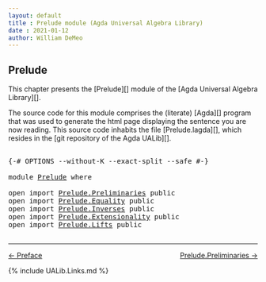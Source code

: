 ```yaml
---
layout: default
title : Prelude module (Agda Universal Algebra Library)
date : 2021-01-12
author: William DeMeo
---
```


<!--
FILE: Prelude.lagda
AUTHOR: William DeMeo
DATE: 30 Jun 2020
UPDATED: 14 Jan 2021
REF: Parts of this module are based on the HoTT/UF course notes by Martin Hötzel Escardo (MHE).
SEE: https://www.cs.bham.ac.uk/~mhe/HoTT-UF-in-Agda-Lecture-Notes/
     Below, MHE = Martin Hötzel Escardo.
-->

## <a id="prelude">Prelude</a>

This chapter presents the [Prelude][] module of the [Agda Universal Algebra Library][].

The source code for this module comprises the (literate) [Agda][] program that was used to generate the html page displaying the sentence you are now reading. This source code inhabits the file [Prelude.lagda][], which resides in the [git repository of the Agda UALib][].

<pre class="Agda">

<a id="825" class="Symbol">{-#</a> <a id="829" class="Keyword">OPTIONS</a> <a id="837" class="Pragma">--without-K</a> <a id="849" class="Pragma">--exact-split</a> <a id="863" class="Pragma">--safe</a> <a id="870" class="Symbol">#-}</a>

<a id="875" class="Keyword">module</a> <a id="882" href="Prelude.html" class="Module">Prelude</a> <a id="890" class="Keyword">where</a>

<a id="897" class="Keyword">open</a> <a id="902" class="Keyword">import</a> <a id="909" href="Prelude.Preliminaries.html" class="Module">Prelude.Preliminaries</a> <a id="931" class="Keyword">public</a>
<a id="938" class="Keyword">open</a> <a id="943" class="Keyword">import</a> <a id="950" href="Prelude.Equality.html" class="Module">Prelude.Equality</a> <a id="967" class="Keyword">public</a>
<a id="974" class="Keyword">open</a> <a id="979" class="Keyword">import</a> <a id="986" href="Prelude.Inverses.html" class="Module">Prelude.Inverses</a> <a id="1003" class="Keyword">public</a>
<a id="1010" class="Keyword">open</a> <a id="1015" class="Keyword">import</a> <a id="1022" href="Prelude.Extensionality.html" class="Module">Prelude.Extensionality</a> <a id="1045" class="Keyword">public</a>
<a id="1052" class="Keyword">open</a> <a id="1057" class="Keyword">import</a> <a id="1064" href="Prelude.Lifts.html" class="Module">Prelude.Lifts</a> <a id="1078" class="Keyword">public</a>

</pre>

--------------------------------------

[← Preface](Preface.html)
<span style="float:right;">[Prelude.Preliminaries →](Prelude.Preliminaries.html)</span>

{% include UALib.Links.md %}
